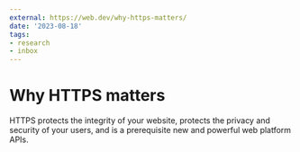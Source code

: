 ```yaml
---
external: https://web.dev/why-https-matters/
date: '2023-08-18'
tags:
- research
- inbox
---
```


# Why HTTPS matters

HTTPS protects the integrity of your website, protects the privacy and security of your users, and is a prerequisite new and powerful web platform APIs.
